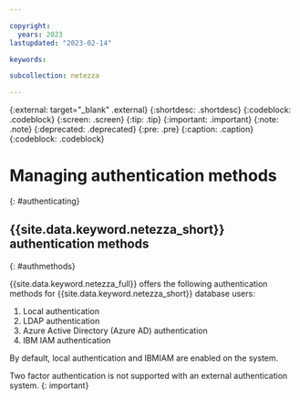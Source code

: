 ```yaml
---

copyright:
  years: 2023
lastupdated: "2023-02-14"

keywords:

subcollection: netezza

---
```


{:external: target="_blank" .external}
{:shortdesc: .shortdesc}
{:codeblock: .codeblock}
{:screen: .screen}
{:tip: .tip}
{:important: .important}
{:note: .note}
{:deprecated: .deprecated}
{:pre: .pre}
{:caption: .caption}
{:codeblock: .codeblock}

# Managing authentication methods
{: #authenticating}

## {{site.data.keyword.netezza_short}} authentication methods
{: #authmethods}

{{site.data.keyword.netezza_full}} offers the following authentication methods for {{site.data.keyword.netezza_short}} database users:

1. Local authentication 
1. LDAP authentication
1. Azure Active Directory (Azure AD) authentication
1. IBM IAM authentication

By default, local authentication and IBMIAM are enabled on the system.

Two factor authentication is not supported with an external authentication system.
{: important}
